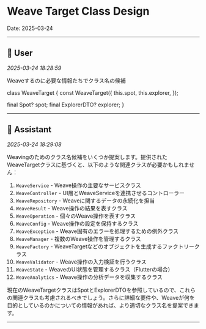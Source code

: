 # Weave Target Class Design

Date: 2025-03-24

---

## 👤 User
*2025-03-24 18:28:59*

Weaveするのに必要な情報たちでクラス名の候補

class WeaveTarget {
  const WeaveTarget({
    this.spot,
    this.explorer,
  });

  final Spot? spot;
  final ExplorerDTO? explorer;
}

---

## 🤖 Assistant
*2025-03-24 18:29:08*

Weavingのためのクラス名候補をいくつか提案します。提供されたWeaveTargetクラスに基づくと、以下のような関連クラスが必要かもしれません：

1. `WeaveService` - Weave操作の主要なサービスクラス
2. `WeaveController` - UI層とWeaveServiceを連携させるコントローラー
3. `WeaveRepository` - Weaveに関するデータの永続化を担当
4. `WeaveResult` - Weave操作の結果を表すクラス
5. `WeaveOperation` - 個々のWeave操作を表すクラス
6. `WeaveConfig` - Weave操作の設定を保持するクラス
7. `WeaveException` - Weave固有のエラーを処理するための例外クラス
8. `WeaveManager` - 複数のWeave操作を管理するクラス
9. `WeaveFactory` - WeaveTargetなどのオブジェクトを生成するファクトリークラス
10. `WeaveValidator` - Weave操作の入力検証を行うクラス
11. `WeaveState` - WeaveのUI状態を管理するクラス（Flutterの場合）
12. `WeaveAnalytics` - Weave操作の分析データを収集するクラス

現在のWeaveTargetクラスはSpotとExplorerDTOを参照しているので、これらの関連クラスも考慮されるべきでしょう。さらに詳細な要件や、Weaveが何を目的としているのかについての情報があれば、より適切なクラス名を提案できます。

---
